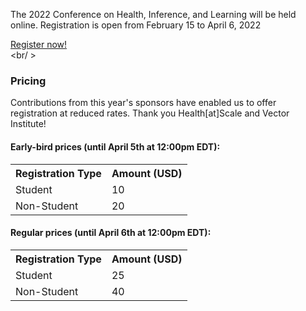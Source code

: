 The 2022 Conference on Health, Inference, and Learning will be held online. Registration is open from February 15 to April 6, 2022


<a href="https://forms.gle/o9UNVW9xSeeYafJu6" class="btn-lg btn-primary" target="_blank" rel="noopener" role="button">Register now!</a>
<br /><br/ >

### Pricing ###

Contributions from this year's sponsors have enabled us to offer registration at reduced rates. Thank you Health[at]Scale and Vector Institute!

#### Early-bird prices (until April 5th at 12:00pm EDT): ####

<table class="table table-striped table-responsive-lg">
    <tbody>
        <tr>
            <th>Registration Type</th>
            <th>Amount (USD)</th>
        </tr>
        <tr>
            <td>Student</td>
            <td>10</td>
        </tr>
        <tr>
            <td>Non-Student</td>
            <td>20</td>
        </tr>
    </tbody>
</table>

#### Regular prices (until April 6th at 12:00pm EDT): ####
<table class="table table-striped table-responsive-lg">
    <tbody>
        <tr>
            <th>Registration Type</th>
            <th>Amount (USD)</th>
        </tr>
        <tr>
            <td>Student</td>
            <td>25</td>
        </tr>
        <tr>
            <td>Non-Student</td>
            <td>40</td>
        </tr>
    </tbody>
</table>